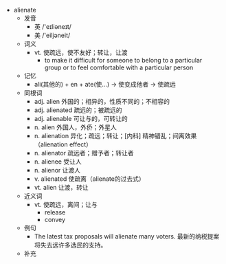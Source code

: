 - alienate
  - 发音
    - 英 /'eɪliəneɪt/
    - 美 /'eiljəneit/
  - 词义
    - vt. 使疏远，使不友好；转让，让渡
      - to make it difficult for someone to belong to a particular group or to feel comfortable with a particular person
  - 记忆
    - ali(其他的) + en + ate(使…) → 使变成他者 → 使疏远
  - 同根词
    - adj. alien 外国的；相异的，性质不同的；不相容的
    - adj. alienated 疏远的；被疏远的
    - adj. alienable 可让与的，可转让的
    - n. alien 外国人，外侨；外星人
    - n. alienation 异化；疏远；转让；[内科] 精神错乱；间离效果（alienation effect）
    - n. alienator 疏远者；赠予者；转让者
    - n. alienee 受让人
    - n. alienor 让渡人
    - v. alienated 使疏离（alienate的过去式）
    - vt. alien 让渡，转让
  - 近义词
    - vt. 使疏远，离间；让与
      - release
      - convey
  - 例句
    - The latest tax proposals will alienate many voters. 最新的纳税提案将失去远许多选民的支持。
  - 补充